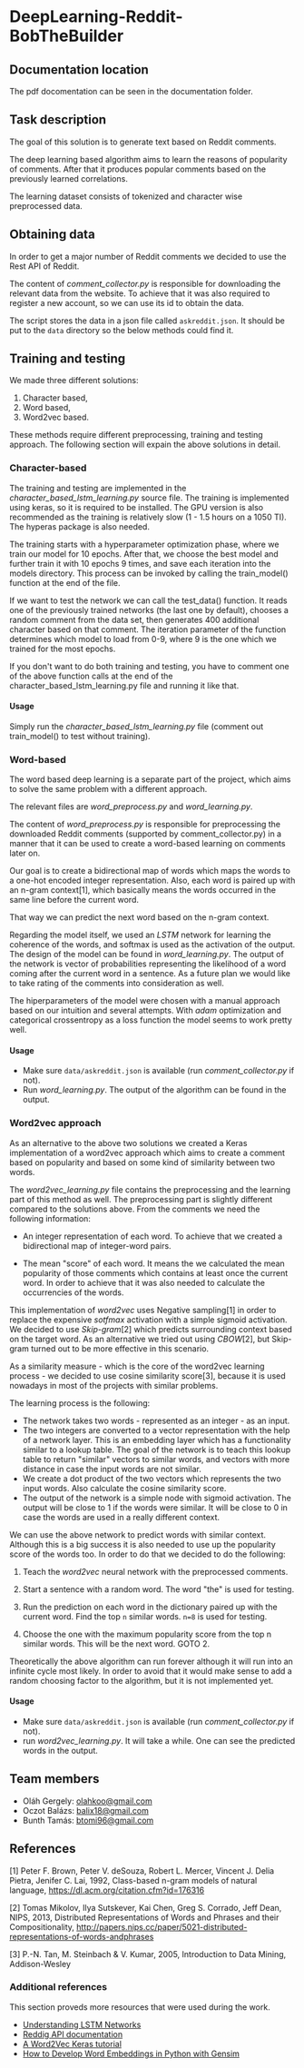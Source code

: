 # DeepLearning-Reddit-BobTheBuilder

## Documentation location

The pdf docomentation can be seen in the documentation folder.

## Task description

The goal of this solution is to generate text based on Reddit comments.

The deep learning based algorithm aims to learn the reasons of popularity of
comments. After that it produces popular comments based on the previously
learned correlations.

The learning dataset consists of tokenized and character wise preprocessed data.

## Obtaining data

In order to get a major number of Reddit comments we decided to use the Rest API
of Reddit.

The content of *comment_collector.py* is responsible for downloading the
relevant data from the website. To achieve that it was also required to register
a new account, so we can use its id to obtain the data.

The script stores the data in a json file called `askreddit.json`. It should be
put to the `data` directory so the below methods could find it.

## Training and testing

We made three different solutions:

1. Character based,
2. Word based, 
3. Word2vec based.

These methods require different preprocessing, training and testing approach.
The following section will expain the above solutions in detail.

### Character-based

The training and testing are implemented in the
*character_based_lstm_learning.py* source file. The training is implemented
using keras, so it is required to be installed. The GPU version is also
recommended as the training is relatively slow (1 - 1.5 hours on a 1050 TI). The
hyperas package is also needed.

The training starts with a hyperparameter optimization phase, where we train our
model for 10 epochs. After that, we choose the best model and further train it
with 10 epochs 9 times, and save each iteration into the models directory. This
process can be invoked by calling the train_model() function at the end of the
file.

If we want to test the network we can call the test_data() function. It reads
one of the previously trained networks (the last one by default), chooses a
random comment from the data set, then generates 400 additional character based
on that comment. The iteration parameter of the function determines which model
to load from 0-9, where 9 is the one which we trained for the most epochs.

If you don't want to do both training and testing, you have to comment one of
the above function calls at the end of the character_based_lstm_learning.py file
and running it like that.

#### Usage

Simply run the *character_based_lstm_learning.py* file (comment out train_model() to test without training).

### Word-based

The word based deep learning is a separate part of the project, which aims to
solve the same problem with a different approach.

The relevant files are *word_preprocess.py* and *word_learning.py*.

The content of *word_preprocess.py* is responsible for preprocessing the
downloaded Reddit comments (supported by comment_collector.py) in a manner that
it can be used to create a word-based learning on comments later on.

Our goal is to create a bidirectional map of words which maps the words to
a one-hot encoded integer representation. Also, each word is paired up with an
n-gram context[1], which basically means the words occurred in the same
line before the current word.

That way we can predict the next word based on the n-gram context.

Regarding the model itself, we used an *LSTM* network for learning the coherence
of the words, and softmax is used as the activation of the output. The design of
the model can be found in *word_learning.py*. The output of the network is
vector of probabilities representing the likelihood of a word coming after the
current word in a sentence. As a future plan we would like to take rating of the
comments into consideration as well.

The hiperparameters of the model were chosen with a manual approach based on our
intuition and several attempts. With *adam* optimization and categorical
crossentropy as a loss function the model seems to work pretty well.

#### Usage

- Make sure `data/askreddit.json` is available (run *comment_collector.py* if
  not).
- Run *word_learning.py*. The output of the algorithm can be found in the
  output.

### Word2vec approach

As an alternative to the above two solutions we created a Keras implementation
of a word2vec approach which aims to create a comment based on popularity and
based on some kind of similarity between two words.

The *word2vec_learning.py* file contains the preprocessing and the learning part
of this method as well. The preprocessing part is slightly different compared to
the solutions above. From the comments we need the following information:

- An integer representation of each word. To achieve that we created a
  bidirectional map of integer-word pairs.

- The mean "score" of each word. It means the we calculated the mean popularity
  of those comments which contains at least once the current word. In order to
  achieve that it was also needed to calculate the occurrencies of the words.


This implementation of *word2vec* uses Negative sampling[1] in order to
replace the expensive *sotfmax* activation with a simple sigmoid activation. We
decided to use *Skip-gram*[2] which predicts surrounding context based on the target
word. As an alternative we tried out using *CBOW*[2], but Skip-gram turned out to be
more effective in this scenario.

As a similarity measure - which is the core of the word2vec learning process -
we decided to use cosine similarity score[3], because it is used nowadays in most
of the projects with similar problems.

The learning process is the following:
- The network takes two words - represented as an integer - as an input.
- The two integers are converted to a vector representation with the help of a
  network layer. This is an embedding layer which has a functionality
  similar to a lookup table. The goal of the network is to teach this lookup
  table to return "similar" vectors to similar words, and vectors with more
  distance in case the input words are not similar.
- We create a dot product of the two vectors which represents the two input
  words. Also calculate the cosine similarity score.
- The output of the network is a simple node with sigmoid activation. The output
  will be close to 1 if the words were similar. It will be close to 0 in case
  the words are used in a really different context.

We can use the above network to predict words with similar context. Although
this is a big success it is also needed to use up the popularity score of the
words too. In order to do that we decided to do the following:

1. Teach the *word2vec* neural network with the preprocessed comments.

2. Start a sentence with a random word. The word "the" is used for testing.

3. Run the prediction on each word in the dictionary paired up with the current
   word. Find the top `n` similar words. `n=8` is used for testing.

4. Choose the one with the maximum popularity score from the top n similar
   words. This will be the next word. GOTO 2.

Theoretically the above algorithm can run forever although it will run into an
infinite cycle most likely. In order to avoid that it would make sense to add a
random choosing factor to the algorithm, but it is not implemented yet.

#### Usage

- Make sure `data/askreddit.json` is available (run *comment_collector.py* if
  not).
- run *word2vec_learning.py*. It will take a while. One can see the predicted
  words in the output.

## Team members

- Oláh Gergely: olahkoo@gmail.com
- Oczot Balázs: balix18@gmail.com
- Bunth Tamás: btomi96@gmail.com

## References

[1] Peter F. Brown, Peter V. deSouza, Robert L. Mercer, Vincent J. Delia Pietra,
Jenifer C. Lai, 1992, Class-based n-gram models of natural language, https://dl.acm.org/citation.cfm?id=176316

[2] Tomas Mikolov, Ilya Sutskever, Kai Chen, Greg S. Corrado, Jeff Dean, NIPS, 2013, Distributed Representations of Words and Phrases and their Compositionality, http://papers.nips.cc/paper/5021-distributed-representations-of-words-andphrases

[3] P.-N. Tan, M. Steinbach & V. Kumar, 2005, Introduction to Data Mining,
Addison-Wesley

### Additional references

This section proveds more resources that were used during the work.

- [Understanding LSTM Networks](http://colah.github.io/posts/2015-08-Understanding-LSTMs/)
- [Reddig API documentation](https://www.reddit.com/dev/api/)
- [A Word2Vec Keras tutorial](http://adventuresinmachinelearning.com/word2vec-keras-tutorial/)
- [How to Develop Word Embeddings in Python with Gensim](https://machinelearningmastery.com/develop-word-embeddings-python-gensim/)


